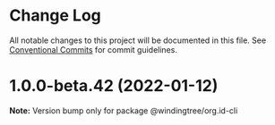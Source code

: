 # Change Log

All notable changes to this project will be documented in this file.
See [Conventional Commits](https://conventionalcommits.org) for commit guidelines.

# 1.0.0-beta.42 (2022-01-12)

**Note:** Version bump only for package @windingtree/org.id-cli
